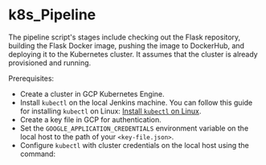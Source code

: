 # k8s_Pipeline
The pipeline script's stages include checking out the Flask repository, building the Flask Docker image, pushing the image to DockerHub, and deploying it to the Kubernetes cluster. It assumes that the cluster is already provisioned and running.

Prerequisites:

- Create a cluster in GCP Kubernetes Engine.
- Install `kubectl` on the local Jenkins machine. You can follow this guide for installing `kubectl` on Linux: [Install `kubectl` on Linux](https://gist.github.com/davidlzs/20237052e4b8a671b65e057c21d13d19#file-install_kubectl_on_linux-sh).
- Create a key file in GCP for authentication.
- Set the `GOOGLE_APPLICATION_CREDENTIALS` environment variable on the local host to the path of your `<key-file.json>`.
- Configure `kubectl` with cluster credentials on the local host using the command:

